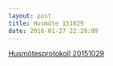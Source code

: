 ```yaml
---
layout: post
title: Husmöte 151029
date: 2016-01-27 22:29:09
---
```


<a href="/assets/2016/01/Husmötesprotokoll-20151029.pdf" rel="">Husmötesprotokoll 20151029</a>